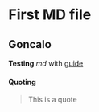 # First MD file
## Goncalo
**Testing** *md* with [guide](https://guides.github.com/features/mastering-markdown/)
#### Quoting
>This is a quote
